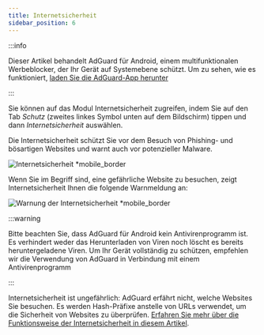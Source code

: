 ```yaml
---
title: Internetsicherheit
sidebar_position: 6
---
```


:::info

Dieser Artikel behandelt AdGuard für Android, einem multifunktionalen Werbeblocker, der Ihr Gerät auf Systemebene schützt. Um zu sehen, wie es funktioniert, [laden Sie die AdGuard-App herunter](https://agrd.io/download-kb-adblock)

:::

Sie können auf das Modul Internetsicherheit zugreifen, indem Sie auf den Tab _Schutz_ (zweites linkes Symbol unten auf dem Bildschirm) tippen und dann _Internetsicherheit_ auswählen.

Die Internetsicherheit schützt Sie vor dem Besuch von Phishing- und bösartigen Websites und warnt auch vor potenzieller Malware.

![Internetsicherheit \*mobile\_border](https://cdn.adtidy.org/blog/new/1y6a8browsing_security.png)

Wenn Sie im Begriff sind, eine gefährliche Website zu besuchen, zeigt Internetsicherheit Ihnen die folgende Warnmeldung an:

![Warnung der Internetsicherheit \*mobile\_border](https://cdn.adtidy.org/blog/new/o8s3Screenshot_2023-06-29-15-49-01-514-edit_com.android.chrome.jpg)

:::warning

Bitte beachten Sie, dass AdGuard für Android kein Antivirenprogramm ist. Es verhindert weder das Herunterladen von Viren noch löscht es bereits heruntergeladene Viren. Um Ihr Gerät vollständig zu schützen, empfehlen wir die Verwendung von AdGuard in Verbindung mit einem Antivirenprogramm

:::

Internetsicherheit ist ungefährlich: AdGuard erfährt nicht, welche Websites Sie besuchen. Es werden Hash-Präfixe anstelle von URLs verwendet, um die Sicherheit von Websites zu überprüfen. [Erfahren Sie mehr über die Funktionsweise der Internetsicherheit in diesem Artikel](/general/browsing-security/).
